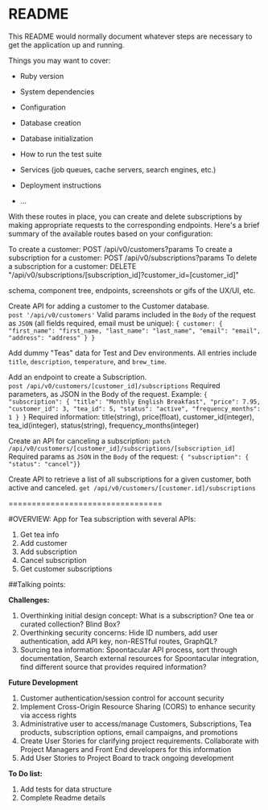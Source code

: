 # README

This README would normally document whatever steps are necessary to get the
application up and running.

Things you may want to cover:

* Ruby version

* System dependencies

* Configuration

* Database creation

* Database initialization

* How to run the test suite

* Services (job queues, cache servers, search engines, etc.)

* Deployment instructions

* ...

With these routes in place, you can create and delete subscriptions by making appropriate requests to the corresponding endpoints. Here's a brief summary of the available routes based on your configuration:

To create a customer: POST /api/v0/customers?params
To create a subscription for a customer: POST /api/v0/subscriptions?params
To delete a subscription for a customer: DELETE "/api/v0/subscriptions/[subscription_id]?customer_id=[customer_id]"



schema, component tree, endpoints, screenshots or gifs of the UX/UI, etc.



Create API for adding a customer to the Customer database.  
`post '/api/v0/customers'`
Valid params included in the `Body` of the request as `JSON` (all fields required, email must be unique):  `{ customer: { "first_name": "first_name, "last_name": "last_name", "email": "email", "address": "address" } }`

Add dummy "Teas" data for Test and Dev environments.  All entries include `title`, `description`, `temperature`, and `brew_time`.

Add an endpoint to create a Subscription.  
`post /api/v0/customers/[customer_id]/subscriptions`
Required parameters, as JSON in the Body of the request.  Example:  `{ "subscription": { "title": "Monthly English Breakfast", "price": 7.95, "customer_id": 3, "tea_id": 5, "status": "active", "frequency_months": 1 } }`
Required information:  title(string), price(float), customer_id(integer), tea_id(integer), status(string), frequency_months(integer)

Create an API for canceling a subscription:
`patch /api/v0/customers/[customer_id]/subscriptions/[subscription_id]  `
Required params as `JSON` in the `Body` of the request: `{ "subscription": { "status": "cancel"}}`

Create API to retrieve a list of all subscriptions for a given customer, both active and canceled.
`get /api/v0/customers/[customer.id]/subscriptions`

=================================

#OVERVIEW:
App for Tea subscription with several APIs:
1. Get tea info
2. Add customer
3. Add subscription
4. Cancel subscription
5. Get customer subscriptions

##Talking points:

**Challenges:**

1. Overthinking initial design concept:  What is a subscription?  One tea or curated collection? Blind Box?
2. Overthinking security concerns:  Hide ID numbers, add user authentication, add API key, non-RESTful routes, GraphQL?
3. Sourcing tea information:  Spoontacular API process, sort through documentation, Search external resources for Spoontacular integration, find different source that provides required information?

**Future Development**

1. Customer authentication/session control for account security
2. Implement Cross-Origin Resource Sharing (CORS) to enhance security via access rights
3. Administrative user to access/manage Customers, Subscriptions, Tea products, subscription options, email campaigns, and promotions
4. Create User Stories for clarifying project requirements.  Collaborate with Project Managers and Front End developers for this information
5. Add User Stories to Project Board to track ongoing development


**To Do list:**

1. Add tests for data structure
2. Complete Readme details